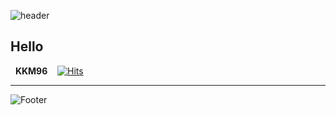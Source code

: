 <!-- Header -->
![header](https://capsule-render.vercel.app/api?type=waving&color=0:98FB98,100:32CD32&section=header&height=200&text=Welcome%20to%20My%20Github&desc=Kim%20Kyeong%20Min's%20Github%20[KKM96]&fontColor=FFFFFF&fontSize=40&fontAlignY=25&descAlignY=50)

<!-- Title1 -->
## Hello 

<!-- visitor -->
&nbsp;&nbsp;**KKM96**&nbsp;&nbsp;&nbsp;&nbsp;[![Hits](https://hits.seeyoufarm.com/api/count/incr/badge.svg?url=https%3A%2F%2Fgithub.com%2FKKM96&count_bg=%237CFC00&title_bg=%23555555&icon=github.svg&icon_color=%23E7E7E7&title=Github&edge_flat=false)](https://hits.seeyoufarm.com)

<!-- divide -->
****

<!-- Footer -->
![Footer](https://capsule-render.vercel.app/api?type=waving&color=0:98FB98,100:32CD32&section=footer&height=100)
